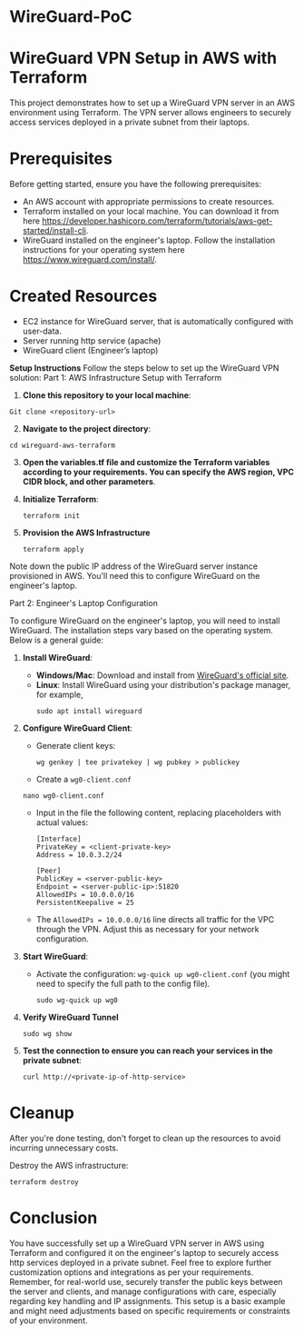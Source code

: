 # WireGuard-PoC
# WireGuard VPN Setup in AWS with Terraform
This project demonstrates how to set up a WireGuard VPN server in an AWS environment using Terraform. The VPN server allows engineers to securely access services deployed in a private subnet from their laptops.

# Prerequisites
Before getting started, ensure you have the following prerequisites:
* An AWS account with appropriate permissions to create resources.
* Terraform installed on your local machine. You can download it from here https://developer.hashicorp.com/terraform/tutorials/aws-get-started/install-cli. 
* WireGuard installed on the engineer's laptop. Follow the installation instructions for your operating system here https://www.wireguard.com/install/.

# Created Resources
* EC2 instance for WireGuard server, that is automatically configured with user-data.
* Server running http service (apache)
* WireGuard client (Engineer’s laptop)

**Setup Instructions**
Follow the steps below to set up the WireGuard VPN solution:
Part 1: AWS Infrastructure Setup with Terraform
1. **Clone this repository to your local machine**:
```
Git clone <repository-url>
```
2. **Navigate to the project directory**:
```
cd wireguard-aws-terraform
```
3. **Open the variables.tf file and customize the Terraform variables according to your requirements. You can specify the AWS region, VPC CIDR block, and other parameters**.

4. **Initialize Terraform**:
   ```
   terraform init
   ```
5. **Provision the AWS Infrastructure**
   ```
   terraform apply
   ```
Note down the public IP address of the WireGuard server instance provisioned in AWS. You'll need this to configure WireGuard on the engineer's laptop.

Part 2: Engineer's Laptop Configuration

To configure WireGuard on the engineer's laptop, you will need to install WireGuard. The installation steps vary based on the operating system. Below is a general guide:

1. **Install WireGuard**:
   - **Windows/Mac**: Download and install from [WireGuard's official site](https://www.wireguard.com/install/).
   - **Linux**: Install WireGuard using your distribution's package manager, for example,
     ```
     sudo apt install wireguard
     ```

2. **Configure WireGuard Client**:
   - Generate client keys:
     ```
     wg genkey | tee privatekey | wg pubkey > publickey
     ```
   - Create a `wg0-client.conf`
   ```
   nano wg0-client.conf
   ```
   - Input in the file  the following content, replacing placeholders with actual values:
     ```
     [Interface]
     PrivateKey = <client-private-key>
     Address = 10.0.3.2/24
     
     [Peer]
     PublicKey = <server-public-key>
     Endpoint = <server-public-ip>:51820
     AllowedIPs = 10.0.0.0/16
     PersistentKeepalive = 25
     ```
   - The `AllowedIPs = 10.0.0.0/16` line directs all traffic for the VPC through the VPN. Adjust this as necessary for your network configuration.

3. **Start WireGuard**:
   - Activate the configuration: `wg-quick up wg0-client.conf` (you might need to specify the full path to the config file).
     ```
     sudo wg-quick up wg0
     ```
4. **Verify WireGuard Tunnel**
   ```
   sudo wg show
   ```
5. **Test the connection to ensure you can reach your services in the private subnet**:
   ```
   curl http://<private-ip-of-http-service>
   ```

# Cleanup
After you're done testing, don't forget to clean up the resources to avoid incurring unnecessary costs.

Destroy the AWS infrastructure:
```
terraform destroy
```

# Conclusion
You have successfully set up a WireGuard VPN server in AWS using Terraform and configured it on the engineer's laptop to securely access http services deployed in a private subnet. Feel free to explore further customization options and integrations as per your requirements.
Remember, for real-world use, securely transfer the public keys between the server and clients, and manage configurations with care, especially regarding key handling and IP assignments. This setup is a basic example and might need adjustments based on specific requirements or constraints of your environment.


